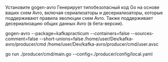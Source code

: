 
Установите 
gogen-avro
Генерирует типобезопасный код Go на основе ваших схем Avro, включая сериализаторы и десериализаторы, которые поддерживают правила эволюции схем Avro. Также поддерживает десериализацию общих данных Avro (в бета-версии).

gogen-avro --package=kafkapracticum --containers=false --sources-comment=false --short-unions=false /home/user/Dev/kafka-avro/producer/cmd /home/user/Dev/kafka-avro/producer/cmd/user.avsc


go run ./producer/cmd/main.go --config=./producer/config/local.yaml
